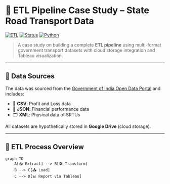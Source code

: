 # 🚛 ETL Pipeline Case Study – State Road Transport Data

[![ETL](https://img.shields.io/badge/Project-ETL%20Pipeline-blue)](#)
[![Status](https://img.shields.io/badge/Status-Completed-brightgreen)](#)
[![Python](https://img.shields.io/badge/Python-Notebook-yellowgreen)](#)

> A case study on building a complete **ETL pipeline** using multi-format government transport datasets with cloud storage integration and Tableau visualization.

---

## 📁 Data Sources

The data was sourced from the [Government of India Open Data Portal](https://data.gov.in/) and includes:

- 📄 **CSV**: Profit and Loss data  
- 🧾 **JSON**: Financial performance data  
- 🗂 **XML**: Physical data of SRTUs  

All datasets are hypothetically stored in **Google Drive** (cloud storage).

---

## 🔁 ETL Process Overview

```mermaid
graph TD
    A[📥 Extract] --> B[🛠 Transform]
    B --> C[📤 Load]
    C --> D[📊 Report via Tableau]

